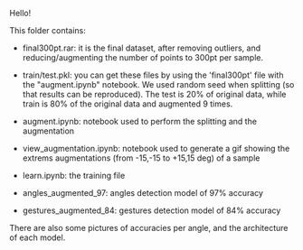 Hello!

This folder contains:

+ final300pt.rar: it is the final dataset, after removing outliers, and reducing/augmenting the number of points to 300pt per sample.

+ train/test.pkl: you can get these files by using the 'final300pt' file with the "augment.ipynb" notebook. We used random seed when splitting (so that results can be reproduced). The test is 20% of original data, while train is 80% of the original data and augmented 9 times.

+ augment.ipynb: notebook used to perform the splitting and the augmentation

+ view_augmentation.ipynb: notebook used to generate a gif showing the extrems augmentations (from -15,-15 to +15,15 deg) of a sample

+ learn.ipynb: the training file

+ angles_augmented_97: angles detection model of 97% accuracy

+ gestures_augmented_84: gestures detection model of 84% accuracy

There are also some pictures of accuracies per angle, and the architecture of each model.


































